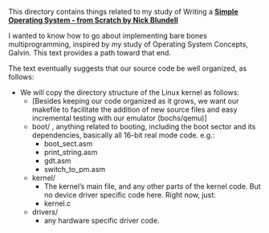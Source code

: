 This directory contains things related to my study of Writing a
**[Simple Operating System - from Scratch by Nick Blundell](https://www.cs.bham.ac.uk/~exr/lectures/opsys/10_11/lectures/os-dev.pdf)**

I wanted to know how to go about implementing bare bones multiprogramming,
inspired by my study of Operating System Concepts, Galvin. This text provides a
path toward that end.


The text eventually suggests that our source code be well organized, as follows:

* We will copy the directory structure of the Linux kernel as follows:
    * [Besides keeping our code organized as it grows, we want our makefile to facilitate the addition of new source files and easy incremental testing with our emulator (bochs/qemu)]
    * boot/ , anything related to booting, including the boot sector and its dependencies, basically all 16-bit real mode code. e.g.:
        * boot_sect.asm
        * print_string.asm
        * gdt.asm
        * switch_to_pm.asm
    * kernel/
        * The kernel’s main file, and any other parts of the kernel code. But no device driver specific code here. Right now, just:
        * kernel.c
    * drivers/
        * any hardware specific driver code.